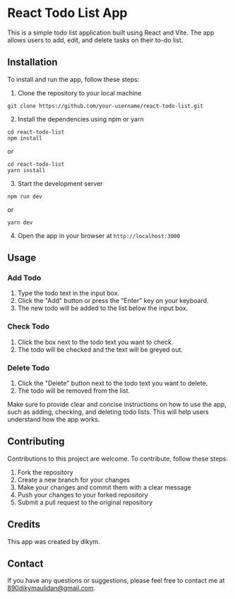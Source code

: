 # React Todo List App

This is a simple todo list application built using React and Vite. The app allows users to add, edit, and delete tasks on their to-do list.

## Installation

To install and run the app, follow these steps:

1. Clone the repository to your local machine

```
git clone https://github.com/your-username/react-todo-list.git
```

2. Install the dependencies using npm or yarn

```
cd react-todo-list
npm install
```

or

```
cd react-todo-list
yarn install
```

3. Start the development server

```
npm run dev
```

or

```
yarn dev
```

4. Open the app in your browser at `http://localhost:3000`

## Usage

### Add Todo

1. Type the todo text in the input box.
2. Click the "Add" button or press the "Enter" key on your keyboard.
3. The new todo will be added to the list below the input box.

### Check Todo

1. Click the box next to the todo text you want to check.
2. The todo will be checked and the text will be greyed out.

### Delete Todo

1. Click the "Delete" button next to the todo text you want to delete.
2. The todo will be removed from the list.

Make sure to provide clear and concise instructions on how to use the app, such as adding, checking, and deleting todo lists. This will help users understand how the app works.

## Contributing

Contributions to this project are welcome. To contribute, follow these steps:

1. Fork the repository
2. Create a new branch for your changes
3. Make your changes and commit them with a clear message
4. Push your changes to your forked repository
5. Submit a pull request to the original repository

## Credits

This app was created by dikym.

## Contact

If you have any questions or suggestions, please feel free to contact me at 890dikymaulidan@gmail.com.
